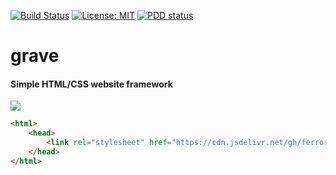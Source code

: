 [![Build Status](https://travis-ci.org/Ferror/grave.svg?branch=master)](https://travis-ci.org/Ferror/grave)
[![License: MIT](https://img.shields.io/apm/l/vim-mode.svg)](https://opensource.org/licenses/MIT)
[![PDD status](http://www.0pdd.com/svg?name=Ferror/0pdd)](http://www.0pdd.com/p?name=Ferror/0pdd)

# grave
#### Simple HTML/CSS website framework

![](https://assets.malcherczyk.com/icons/icon_g.svg)


```html
<html>
    <head>
        <link rel="stylesheet" href="https://cdn.jsdelivr.net/gh/ferror/grave@gh-pages/grave.min.css">
    </head>
</html>
```
